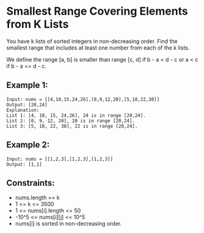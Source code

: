 # Smallest Range Covering Elements from K Lists

You have k lists of sorted integers in non-decreasing order. Find the smallest range that includes at least one number from each of the k lists.

We define the range [a, b] is smaller than range [c, d] if b - a < d - c or a < c if b - a == d - c.

## Example 1:

```
Input: nums = [[4,10,15,24,26],[0,9,12,20],[5,18,22,30]]
Output: [20,24]
Explanation:
List 1: [4, 10, 15, 24,26], 24 is in range [20,24].
List 2: [0, 9, 12, 20], 20 is in range [20,24].
List 3: [5, 18, 22, 30], 22 is in range [20,24].
```

## Example 2:

```
Input: nums = [[1,2,3],[1,2,3],[1,2,3]]
Output: [1,1]
```

## Constraints:

- nums.length == k
- 1 <= k <= 3500
- 1 <= nums[i].length <= 50
- -10^5 <= nums[i][j] <= 10^5
- nums[i] is sorted in non-decreasing order.
